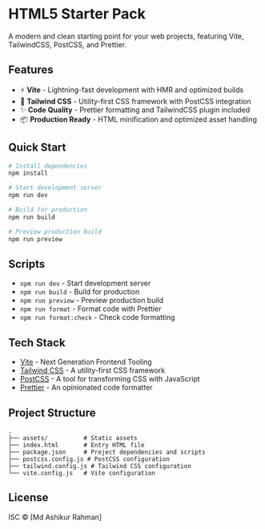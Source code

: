 # HTML5 Starter Pack

A modern and clean starting point for your web projects, featuring Vite, TailwindCSS, PostCSS, and Prettier.

## Features

- ⚡ **Vite** - Lightning-fast development with HMR and optimized builds
- 🎨 **Tailwind CSS** - Utility-first CSS framework with PostCSS integration
- ✨ **Code Quality** - Prettier formatting and TailwindCSS plugin included
- 📦 **Production Ready** - HTML minification and optimized asset handling

## Quick Start

```bash
# Install dependencies
npm install

# Start development server
npm run dev

# Build for production
npm run build

# Preview production build
npm run preview
```

## Scripts

- `npm run dev` - Start development server
- `npm run build` - Build for production
- `npm run preview` - Preview production build
- `npm run format` - Format code with Prettier
- `npm run format:check` - Check code formatting

## Tech Stack

- [Vite](https://vitejs.dev/) - Next Generation Frontend Tooling
- [Tailwind CSS](https://tailwindcss.com/) - A utility-first CSS framework
- [PostCSS](https://postcss.org/) - A tool for transforming CSS with JavaScript
- [Prettier](https://prettier.io/) - An opinionated code formatter

## Project Structure

```
.
├── assets/          # Static assets
├── index.html       # Entry HTML file
├── package.json     # Project dependencies and scripts
├── postcss.config.js # PostCSS configuration
├── tailwind.config.js # Tailwind CSS configuration
└── vite.config.js   # Vite configuration
```

## License

ISC © [Md Ashikur Rahman]

